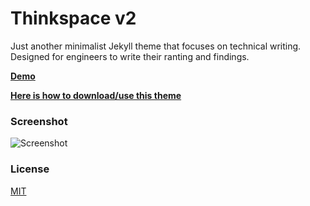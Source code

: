 # Thinkspace v2

Just another minimalist Jekyll theme that focuses on technical writing. Designed for engineers to write their ranting and findings.

[**Demo**](http://heiswayi.github.io/thinkspace/)

[**Here is how to download/use this theme**](http://heiswayi.github.io/thinkspace/2016/how-to-download-or-use-this-theme/)

### Screenshot

![Screenshot](http://i.imgur.com/TgaRfrU.png)

### License

[MIT](LICENSE.md)
